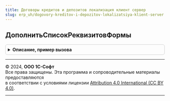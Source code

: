```yaml
---
title: Договоры кредитов и депозитов локализация клиент сервер
slug: erp_uh/dogovory-kreditov-i-depozitov-lokalizatsiya-klient-server
---
```



## ДополнитьСписокРеквизитовФормы
<details style="margin: 1em 0; padding: 0.5em; border: 1px solid #ccc; border-radius: 6px;">

<summary style="font-weight: bold; cursor: pointer;">Описание, пример вызова</summary>

```bsl

Процедура ДополнитьСписокРеквизитовФормы(РеквизитыФормы) Экспорт
```

Пример вызова
```bsl
ДоговорыКредитовИДепозитовЛокализацияКлиентСервер.ДополнитьСписокРеквизитовФормы(РеквизитыФормы) 
```
</details>

---

© 2024, **ООО 1С-Софт**  
Все права защищены. Эта программа и сопроводительные материалы предоставляются  
в соответствии с условиями лицензии [Attribution 4.0 International (CC BY 4.0)](https://creativecommons.org/licenses/by/4.0/legalcode).

---
